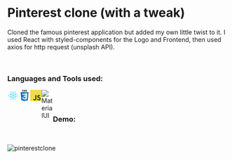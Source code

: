 
# Pinterest clone (with a tweak)
Cloned the famous pinterest application but added my own little twist to it. I used React with styled-components for the Logo and Frontend, then used axios for http request (unsplash API).


<br>

### Languages and Tools used:

<img align="left" alt="React" width="26px" src="https://raw.githubusercontent.com/github/explore/80688e429a7d4ef2fca1e82350fe8e3517d3494d/topics/react/react.png" />

<img align="left" alt="CSS3" width="26px" src="https://raw.githubusercontent.com/github/explore/80688e429a7d4ef2fca1e82350fe8e3517d3494d/topics/css/css.png" />

<img align="left" alt="JavaScript" width="26px" src="https://raw.githubusercontent.com/github/explore/80688e429a7d4ef2fca1e82350fe8e3517d3494d/topics/javascript/javascript.png" />

<img align="left" alt="MaterialUI" width="26px" src="https://material-ui.com/static/logo_raw.svg" />


<br>

<br>

### Demo:
<br>

![pinterestclone](https://user-images.githubusercontent.com/64739763/109811573-5071b800-7c2b-11eb-9ea1-ad04e4c56b5d.gif)










